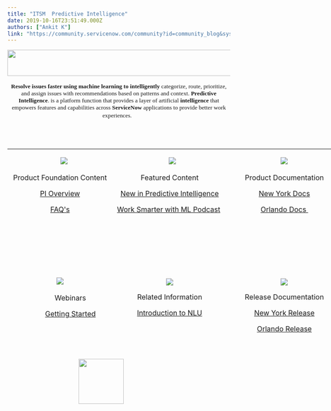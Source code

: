 ```yaml
---
title: "ITSM  Predictive Intelligence"
date: 2019-10-16T23:51:49.000Z
authors: ["Ankit K"]
link: "https://community.servicenow.com/community?id=community_blog&sys_id=3872835ddb6040d85129a851ca9619cc"
---
```

<div class="media-description" style="text-align: center;"><span style="font-family: verdana, geneva; font-size: 10pt;"><img src="https://community.servicenow.com/495736afdbf80c54f7fca851ca961987.iix" width="825" height="59" /> </span></div>
<div class="media-description" style="text-align: center;"><span style="font-family: verdana, geneva; font-size: 10pt;"><strong>Resolve issues faster using machine learning to intelligently</strong> categorize, route, prioritize, and assign issues with recommendations based on patterns and context. <strong>Predictive Intelligence</strong>. is a platform function that provides a layer of artificial <strong>intelligence</strong> that empowers features and capabilities across <strong>ServiceNow</strong> applications to provide better work experiences.</span>  </div>
<div class="media-description" style="text-align: center;"> </div>
<div class="media-description" style="text-align: center;"> </div>
<div class="media-description" style="text-align: center;"> </div>
<div class="media-description">
<table style="height: 442px; width: 757px;"><tbody><tr style="height: 69px;"><td style="width: 230.568px; height: 69px;">
<p>                          <img style="max-width: 100%; max-height: 480px;" src="https://community.servicenow.com/sys_attachment.do?sys_id&#61;d0f6717d1bc54810a59033f2cd4bcbe7" /></p>
<p style="text-align: center;">Product Foundation Content</p>
<p style="text-align: center;"><a title="Predictive Intelligence Overview" href="https://community.servicenow.com/community?id&#61;community_blog&amp;sys_id&#61;4becee65dbd0dbc01dcaf3231f961939&amp;view_source&#61;searchResult" target="_blank" rel="noopener noreferrer nofollow">PI Overview</a></p>
<p style="text-align: center;"><a href="https://hi.service-now.com/kb_view.do?sys_kb_id&#61;6c8da44adb40489413b5fb24399619b5&amp;id&#61;kb_article_view&amp;sysparm_rank&#61;1&amp;sysparm_tsqueryId&#61;67d474dcdb450c18feb1a851ca961959" target="_blank" rel="noopener noreferrer nofollow">FAQ&#39;s</a></p>
<p style="text-align: center;"> </p>
</td><td style="width: 251.477px; height: 69px; text-align: center;">
<p>   <img style="max-width: 100%; max-height: 480px;" src="https://community.servicenow.comhttps://community.servicenow.com/15a539f5db89c8102be0a851ca96198c.iix" /></p>
<p>Featured Content</p>
<p><a href="https://community.servicenow.com/community?id&#61;community_article&amp;sys_id&#61;3dfbef2adbfeff006064eeb5ca96196c" target="_blank" rel="noopener noreferrer nofollow">New in Predictive Intelligence</a></p>
<p><a href="https://community.servicenow.com/community?id&#61;community_blog&amp;sys_id&#61;9baa6cebdbbdaf402e8c2183ca9619cf&amp;view_source&#61;searchResult" target="_blank" rel="noopener noreferrer nofollow">Work Smarter with ML Podcast</a> </p>
<p> </p>
</td><td style="width: 253.295px; height: 69px;">
<p style="text-align: center;"> <img style="max-width: 100%; max-height: 480px;" src="https://community.servicenow.com/sys_attachment.do?sys_id&#61;9757f5f11b094810a59033f2cd4bcb8c" /> </p>
<p style="text-align: center;">Product Documentation</p>
<p style="text-align: center;"><a href="https://docs.servicenow.com/bundle/newyork-performance-analytics-and-reporting/page/administer/predictive-intelligence/concept/predictive-intelligence.html" target="_blank" rel="noopener noreferrer nofollow">New York Docs</a></p>
<p style="text-align: center;"><a href="https://docs.servicenow.com/bundle/orlando-performance-analytics-and-reporting/page/administer/predictive-intelligence/concept/predictive-intelligence.html" target="_blank" rel="noopener noreferrer nofollow">Orlando Docs </a></p>
<p style="text-align: center;">  </p>
</td></tr><tr style="height: 102px;"><td style="width: 230.568px; height: 102px;">
<p> </p>
<p>                        <img style="max-width: 100%; max-height: 480px;" src="https://community.servicenow.com/sys_attachment.do?sys_id&#61;6dc779751b094810a59033f2cd4bcb84" /></p>
<p>                       Webinars</p>
<p>                  <a href="https://www.servicenow.com/content/dam/servicenow-assets/public/en-us/doc-type/success/quick-answer/predictive-intelligence-basics.pdf" target="_blank" rel="noopener noreferrer nofollow">Getting Started</a></p>
<p> </p>
<p> </p>
</td><td style="width: 251.477px; height: 102px; text-align: center;">
<p><img style="max-width: 100%; max-height: 480px;" src="https://community.servicenow.com/sys_attachment.do?sys_id&#61;68e731f51b094810a59033f2cd4bcbfc" /></p>
<p>Related Information</p>
<p><a href="https://community.servicenow.com/community?id&#61;community_article&amp;sys_id&#61;72462b5cdb9d3b0422e0fb243996190c" target="_blank" rel="noopener noreferrer nofollow">Introduction to NLU</a></p>
<p> </p>
</td><td style="width: 253.295px; height: 102px;">
<p style="text-align: center;"> </p>
<p style="text-align: center;"> </p>
<p style="text-align: center;"><img style="max-width: 100%; max-height: 480px;" src="https://community.servicenow.com/sys_attachment.do?sys_id&#61;f90875391b094810a59033f2cd4bcb05" /></p>
<p style="text-align: center;">Release Documentation</p>
<p style="text-align: center;"><a href="https://docs.servicenow.com/bundle/newyork-release-notes/page/release-notes/performance-analytics-reporting/predictive-intelligence-rn.html" target="_blank" rel="noopener noreferrer nofollow">New York Release</a></p>
<p style="text-align: center;"><a href="https://docs.servicenow.com/bundle/orlando-release-notes/page/release-notes/analytics-intelligence-reporting/predictive-intelligence-rn.html" target="_blank" rel="noopener noreferrer nofollow">Orlando Release</a></p>
<p style="text-align: center;"> </p>
<p style="text-align: center;"> </p>
</td></tr></tbody></table>
<p>                                                                                                                                                                         <img style="max-width: 100%; max-height: 480px;" src="https://community.servicenow.com/7da82469db3ffbc84819fb2439961944.iix" width="102" height="102" /></p>
</div>